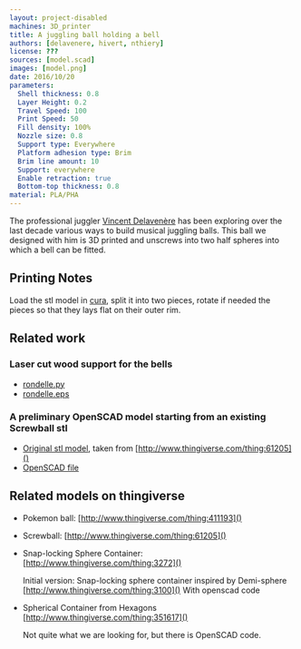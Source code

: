 ```yaml
---
layout: project-disabled
machines: 3D_printer
title: A juggling ball holding a bell
authors: [delavenere, hivert, nthiery]
license: ???
sources: [model.scad]
images: [model.png]
date: 2016/10/20
parameters:
  Shell thickness: 0.8
  Layer Height: 0.2
  Travel Speed: 100
  Print Speed: 50
  Fill density: 100%
  Nozzle size: 0.8
  Support type: Everywhere
  Platform adhesion type: Brim
  Brim line amount: 10
  Support: everywhere
  Enable retraction: true
  Bottom-top thickness: 0.8
material: PLA/PHA
---
```


The professional juggler [Vincent
Delavenère](http://www.vincentdelavenere.com/) has been exploring over
the last decade various ways to build musical juggling balls. This
ball we designed with him is 3D printed and unscrews into two half
spheres into which a bell can be fitted.

## Printing Notes

Load the stl model in [cura](http://wiki.ultimaker.com/Cura), split it
into two pieces, rotate if needed the pieces so that they lays flat on
their outer rim.

## Related work

### Laser cut wood support for the bells

- [rondelle.py](rondelle.py)
- [rondelle.eps](rondelle.eps)

### A preliminary OpenSCAD model starting from an existing Screwball stl

- [Original stl model](Screwball_7.stl), taken from [http://www.thingiverse.com/thing:61205]()
- [OpenSCAD file](Screwball.scad)

## Related models on thingiverse

- Pokemon ball: [http://www.thingiverse.com/thing:411193]()
- Screwball: [http://www.thingiverse.com/thing:61205]()
- Snap-locking Sphere Container: [http://www.thingiverse.com/thing:3272]()

  Initial version: Snap-locking sphere container inspired by Demi-sphere
  [http://www.thingiverse.com/thing:3100]()
  With openscad code

- Spherical Container from Hexagons [http://www.thingiverse.com/thing:351617]()

  Not quite what we are looking for, but there is OpenSCAD code.


